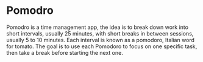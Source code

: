 # Pomodro
Pomodro is a time management app, the idea is to break down work into short intervals, usually 25 minutes, with short breaks in between sessions, usually 5 to 10 minutes. Each interval is known as a pomodoro, Italian word for tomato. The goal is to use each Pomodoro to focus on one specific task, then take a break before starting the next one.
